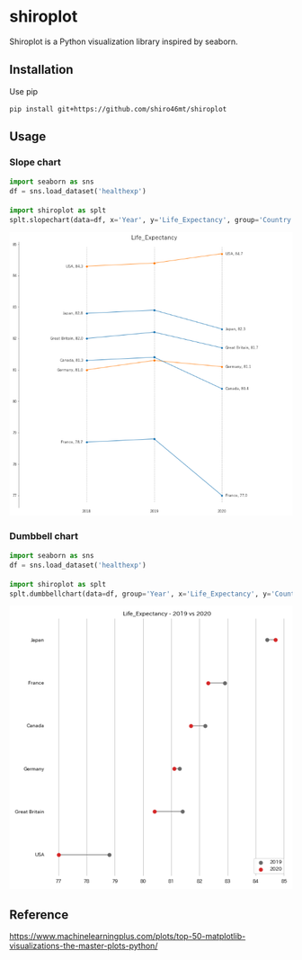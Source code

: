 # shiroplot
Shiroplot is a Python visualization library inspired by seaborn.

## Installation
Use pip
```
pip install git+https://github.com/shiro46mt/shiroplot
```

## Usage

### Slope chart
```python
import seaborn as sns
df = sns.load_dataset('healthexp')

import shiroplot as splt
splt.slopechart(data=df, x='Year', y='Life_Expectancy', group='Country', x_items=[2018, 2019, 2020], fmt='{:.1f}')
```
![slopechart-01](https://raw.githubusercontent.com/shiro46mt/shiroplot/images/slopechart-01.png)

### Dumbbell chart
```python
import seaborn as sns
df = sns.load_dataset('healthexp')

import shiroplot as splt
splt.dumbbellchart(data=df, group='Year', x='Life_Expectancy', y='Country', group_items=[2019, 2020], ax=ax)
```
![dumbbellchart-01](https://raw.githubusercontent.com/shiro46mt/shiroplot/images/dumbbellchart-01.png)

## Reference
https://www.machinelearningplus.com/plots/top-50-matplotlib-visualizations-the-master-plots-python/
